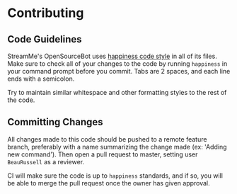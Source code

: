 # Contributing

## Code Guidelines

StreamMe's OpenSourceBot uses [happiness code style][1] in all of its files. Make sure to check
all of your changes to the code by running `happiness` in your command prompt before you commit. 
Tabs are 2 spaces, and each line ends with a semicolon.

Try to maintain similar whitespace and other formatting styles to the rest of the code.

## Committing Changes

All changes made to this code should be pushed to a remote feature branch, preferably with a name 
summarizing the change made (ex: 'Adding new command'). Then open a pull request to master, setting
user `BeauRussell` as a reviewer.

CI will make sure the code is up to `happiness` standards, and if so, you will be able to merge the
pull request once the owner has given approval.



[1]: https://www.npmjs.com/package/happiness